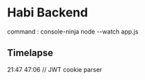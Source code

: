 # Habi Backend

command : console-ninja node --watch app.js

## Timelapse
21:47
47:06 // JWT cookie parser